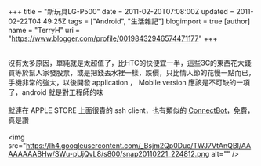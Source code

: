 +++
title = "新玩具LG-P500"
date = 2011-02-20T07:08:00Z
updated = 2011-02-22T04:49:25Z
tags = ["Android", "生活雜記"]
blogimport = true 
[author]
	name = "TerryH"
	uri = "https://www.blogger.com/profile/00198432946574471177"
+++

<img  src="https://lh6.googleusercontent.com/_Bsjm2Qp0Duc/TWEsCBVwhgI/AAAAAAAABHA/IibV0gsLI0w/s800/snap20110220_225142.png" border="0" alt="" /><br /><br />沒有太多原因，單純就是太超值了，比HTC的快便宜一半，這些3C的東西花大錢買等於幫人家發股票，或是把錢丟水裡一樣，跌價，只比情人節的花慢一點而已，手機非常的強大，以後開發 application ， Mobile version 應該是不可缺的一項了，android  就是對工程師的味<br /><br />就連在 APPLE STORE 上面很貴的 ssh client，也有類似的 <a href="https://market.android.com/details?id=org.connectbot">ConnectBot</a>，免費，真是讚<br /><br /><img src="https://lh4.googleusercontent.com/_Bsjm2Qp0Duc/TWJ7VtAnQBI/AAAAAAAABHw/SWu-pUjQvL8/s800/snap20110221_224812.png alt="" />
